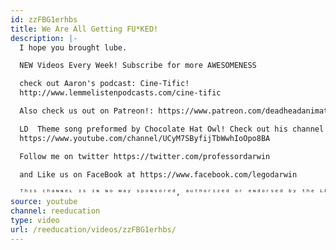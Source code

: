 ```yaml
---
id: zzFBG1erhbs
title: We Are All Getting FU*KED!
description: |-
  I hope you brought lube.

  NEW Videos Every Week! Subscribe for more AWESOMENESS

  check out Aaron's podcast: Cine-Tific!
  http://www.lemmelistenpodcasts.com/cine-tific

  Also check us out on Patreon!: https://www.patreon.com/deadheadanimation

  LD  Theme song preformed by Chocolate Hat Owl! Check out his channel!
  https://www.youtube.com/channel/UCyM7SByfijTbWwhIoOpo8BA

  Follow me on twitter https://twitter.com/professordarwin

  and Like us on FaceBook at https://www.facebook.com/legodarwin

  ᵀʰᶦˢ ᶜʰᵃᶰᶰᵉᶫ ᶦˢ ᶦᶰ ᶰᵒ ʷᵃʸ ˢᵖᵒᶰˢᵒʳᵉᵈ, ᵃᵘᵗʰᵒʳᶦᶻᵉᵈ ᵒʳ ᵉᶰᵈᵒʳˢᵉᵈ ᵇʸ ᵗʰᵉ ᴸᴱᴳᴼ ᶜᵒᵐᵖᵃᶰʸ⋅
source: youtube
channel: reeducation
type: video
url: /reeducation/videos/zzFBG1erhbs/
---
```

